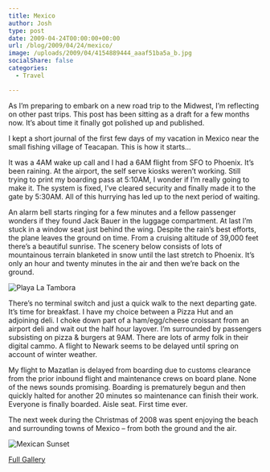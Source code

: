 ```yaml
---
title: Mexico
author: Josh
type: post
date: 2009-04-24T00:00:00+00:00
url: /blog/2009/04/24/mexico/
image: /uploads/2009/04/4154889444_aaaf51ba5a_b.jpg
socialShare: false
categories:
  - Travel

---
```


As I’m preparing to embark on a new road trip to the Midwest, I’m reflecting on other past trips. This post has been sitting as a draft for a few months now. It’s about time it finally got polished up and published.

I kept a short journal of the first few days of my vacation in Mexico near the small fishing village of Teacapan. This is how it starts…

It was a 4AM wake up call and I had a 6AM flight from SFO to Phoenix. It’s been raining. At the airport, the self serve kiosks weren’t working. Still trying to print my boarding pass at 5:10AM, I wonder if I’m really going to make it. The system is fixed, I’ve cleared security and finally made it to the gate by 5:30AM. All of this hurrying has led up to the next period of waiting.

An alarm bell starts ringing for a few minutes and a fellow passenger wonders if they found Jack Bauer in the luggage compartment. At last I’m stuck in a window seat just behind the wing. Despite the rain’s best efforts, the plane leaves the ground on time. From a cruising altitude of 39,000 feet there’s a beautiful sunrise. The scenery below consists of lots of mountainous terrain blanketed in snow until the last stretch to Phoenix. It’s only an hour and twenty minutes in the air and then we’re back on the ground.

![Playa La Tambora](http://farm3.static.flickr.com/2745/4154125553_3a04477ace.jpg)


There’s no terminal switch and just a quick walk to the next departing gate. It’s time for breakfast. I have my choice between a Pizza Hut and an adjoining deli. I choke down part of a ham/egg/cheese croissant from an airport deli and wait out the half hour layover. I’m surrounded by passengers subsisting on pizza & burgers at 9AM. There are lots of army folk in their digital cammo. A flight to Newark seems to be delayed until spring on account of winter weather.

My flight to Mazatlan is delayed from boarding due to customs clearance from the prior inbound flight and maintenance crews on board plane. None of the news sounds promising. Boarding is prematurely begun and then quickly halted for another 20 minutes so maintenance can finish their work. Everyone is finally boarded. Aisle seat. First time ever.

The next week during the Christmas of 2008 was spent enjoying the beach and surrounding towns of Mexico &#8211; from both the ground and the air.

![Mexican Sunset](http://farm3.static.flickr.com/2804/4154249685_d9615ec258.jpg)


[Full Gallery][1]

 [1]: http://www.flickr.com/photos/quantumfish/sets/72157622924151856/